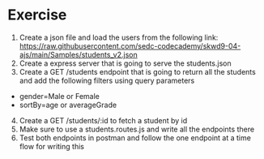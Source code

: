# Exercise

1. Create a json file and load the users from the following link: https://raw.githubusercontent.com/sedc-codecademy/skwd9-04-ajs/main/Samples/students_v2.json
2. Create a express server that is going to serve the students.json
3. Create a GET /students endpoint that is going to return all the students and add the following filters using query parameters

- gender=Male or Female
- sortBy=age or averageGrade

4. Create a GET /students/:id to fetch a student by id
5. Make sure to use a students.routes.js and write all the endpoints there
6. Test both endpoints in postman and follow the one endpoint at a time flow for writing this
